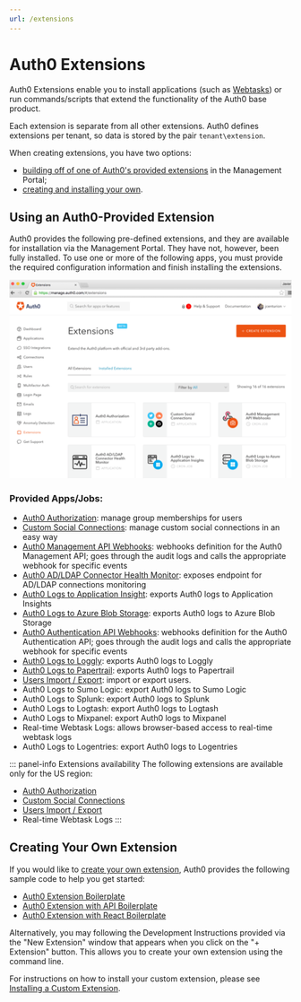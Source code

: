 ```yaml
---
url: /extensions
---
```


# Auth0 Extensions

Auth0 Extensions enable you to install applications (such as [Webtasks](https://webtask.io/)) or run commands/scripts that extend the functionality of the Auth0 base product.

Each extension is separate from all other extensions. Auth0 defines extensions per tenant, so data is stored by the pair `tenant\extension`.

When creating extensions, you have two options:
- [building off of one of Auth0's provided extensions](#using-an-auth0-provided-extension) in the Management Portal;
- [creating and installing your own](#creating-your-own-extension).

## Using an Auth0-Provided Extension

Auth0 provides the following pre-defined extensions, and they are available for installation via the Management Portal. They have not, however, been fully installed. To use one or more of the following apps, you must provide the required configuration information and finish installing the extensions.

![](/media/articles/extensions/auth0-provided-extensions.png)

### Provided Apps/Jobs:
- [Auth0 Authorization](/extensions/authorization-extension): manage group memberships for users
- [Custom Social Connections](/extensions/custom-social-extensions): manage custom social connections in an easy way
- [Auth0 Management API Webhooks](/extensions/management-api-webhooks): webhooks definition for the Auth0 Management API; goes through the audit logs and calls the appropriate webhook for specific events
- [Auth0 AD/LDAP Connector Health Monitor](/extensions/adldap-connector): exposes endpoint for AD/LDAP connections monitoring
- [Auth0 Logs to Application Insight](/extensions/application-insight): exports Auth0 logs to Application Insights
- [Auth0 Logs to Azure Blob Storage](/extensions/azure-blob-storage): exports Auth0 logs to Azure Blob Storage
- [Auth0 Authentication API Webhooks](/extensions/authentication-api-webhooks): webhooks definition for the Auth0 Authentication API; goes through the audit logs and calls the appropriate webhook for specific events
- [Auth0 Logs to Loggly](/extensions/loggly): exports Auth0 logs to Loggly
- [Auth0 Logs to Papertrail](/extensions/papertrail): exports Auth0 logs to Papertrail
- [Users Import / Export](/extensions/user-import-export): import or export users.
- Auth0 Logs to Sumo Logic: export Auth0 logs to Sumo Logic
- Auth0 Logs to Splunk: export Auth0 logs to Splunk
- Auth0 Logs to Logtash: export Auth0 logs to Logtash
- Auth0 Logs to Mixpanel: export Auth0 logs to Mixpanel
- Real-time Webtask Logs: allows browser-based access to real-time webtask logs
- Auth0 Logs to Logentries: export Auth0 logs to Logentries

::: panel-info Extensions availability
The following extensions are available only for the US region:
- [Auth0 Authorization](/extensions/authorization-extension)
- [Custom Social Connections](/extensions/custom-social-extensions)
- [Users Import / Export](/extensions/user-import-export)
- Real-time Webtask Logs
:::

## Creating Your Own Extension

If you would like to [create your own extension](/extensions/custom-extensions), Auth0 provides the following sample code to help you get started:

- [Auth0 Extension Boilerplate](https://github.com/auth0/auth0-extension-boilerplate)
- [Auth0 Extension with API Boilerplate](https://github.com/auth0/auth0-extension-boilerplate-with-api)
- [Auth0 Extension with React Boilerplate](https://github.com/auth0/auth0-extension-boilerplate-with-react)

Alternatively, you may following the Development Instructions provided via the "New Extension" window that appears when you click on the "+ Extension" button. This allows you to create your own extension using the command line.

For instructions on how to install your custom extension, please see [Installing a Custom Extension](/extensions/custom-extensions#installing-a-custom-extension).
